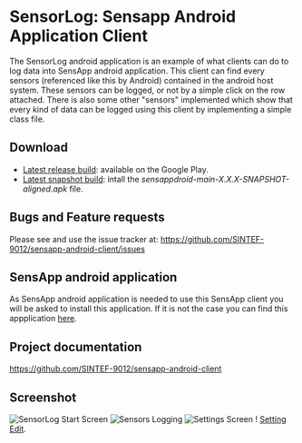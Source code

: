 SensorLog: Sensapp Android Application Client
============================

The SensorLog android application is an example of what clients can do to log data into SensApp android application.
This client can find every sensors (referenced like this by Android) contained in the android host system. These sensors can be logged, or not by a simple click on the row attached.
There is also some other "sensors" implemented which show that every kind of data can be logged using this client by implementing a simple class file.

Download
---------------------
* [Latest release build](https://play.google.com/store/apps/details?id=org.sensapp.android.sensappdroid.clientsamples.sensorlogger): available on the Google Play.
* [Latest snapshot build](http://build.thingml.org/job/Build%20SensApp%20Android/lastSuccessfulBuild/org.sensapp.android$sensappdroid-main/): intall the *sensappdroid-main-X.X.X-SNAPSHOT-aligned.apk* file.

Bugs and Feature requests
-------------------------
Please see and use the issue tracker at: https://github.com/SINTEF-9012/sensapp-android-client/issues

SensApp android application
-------------------------
As SensApp android application is needed to use this SensApp client you will be asked to install this application. If it is not the case you can find this appplication [here](https://play.google.com/store/apps/details?id=org.sensapp.android.sensappdroid).

Project documentation
------------------------
https://github.com/SINTEF-9012/sensapp-android-client

Screenshot
-------------------------
![SensorLog Start Screen](https://raw.github.com/SINTEF-9012/sensapp-android-client/master/extra/screenshots/startscreen.png) ![Sensors Logging](https://raw.github.com/SINTEF-9012/sensapp-android-client/master/extra/screenshots/startedsensors.png) ![Settings Screen](https://raw.github.com/SINTEF-9012/sensapp-android-client/master/extra/screenshots/settingsscreen.png) ! [Setting Edit](https://raw.github.com/SINTEF-9012/sensapp-android-client/master/extra/screenshots/settingedit.png).


